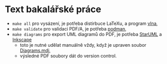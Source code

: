 # Text bakalářské práce

- `make all` pro vysázení, je potřeba distirbuce LaTeXu, a program [vlna](https://petr.olsak.net/ftp/olsak/vlna/),
- `make validate` pro validaci PDF/A, je potřeba [podman](https://podman.io/),
- `make diagrams` pro export UML diagramů do PDF, je potřeba [StarUML](https://staruml.io/) a [Inkscape](https://inkscape.org/)
  - toto je nutné udělat manuálně vždy, když je upraven soubor [Diagrams.mdj](../img/diagrams/Diagrams.mdj),
  - výsledné PDF soubory dát do version control.
